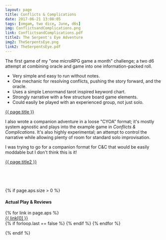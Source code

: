 ```yaml
---
layout: page
title: Conflicts & Complications
date: 2017-06-21 13:08:05
tags: [omgam, two dice, June, d6s]
img: ConflictsandComplications.png
link: ConflictsandComplications.pdf
title2: The Serpent's Eye Adventure
img2: TheSerpentsEye.png
link2: TheSerpentsEye.pdf
---
```


The first game of my "one microRPG game a month" challenge; a two d6 attempt at combining oracle and game into one information-packed roll.

* Very simple and easy to run without notes.
* One mechanic for resolving conflicts, pushing the story forward, and the oracle.
* Uses a simple Lenormand tarot inspired keyword chart.
* Strongly narrative with a few structure board game elements.
* Could easily be played with an experienced group, not just solo.

<div class="img_row">
	<a href="{{ site.baseurl }}/pdf/{{ page.link }}"><img class="col three" src="{{ site.baseurl }}/img/{{ page.img}}" alt="" title="{{ page.title }}"/></a>
</div>
<div class="col three caption">
	<a href="{{ site.baseurl }}/pdf/{{ page.link }}">{{ page.title }}</a>
</div>

I also wrote a companion adventure in a loose "CYOA" format; it's mostly system agnostic and plays into the example game in *Conflicts & Complications*. It's also highly experimental; an attempt to control the narrative while allowing plenty of room for standard solo improvisation.

I was trying to go for a companion format for C&C that would be easily moddable but I don't think this is it!

<div class="img_row">
	<a href="{{ site.baseurl }}/pdf/{{ page.link2 }}"><img class="col three" src="{{ site.baseurl }}/img/{{ page.img2}}" alt="" title="{{ page.title2 }}"/></a>
</div>
<div class="col three caption">
	<a href="{{ site.baseurl }}/pdf/{{ page.link2 }}">{{ page.title2 }}</a>
</div>

<div style='margin-bottom: 2cm'>
</div>

{% if page.aps.size > 0 %}

<h4>Actual Play & Reviews</h4>

<p></p>

<div>
	<ul style='padding-left: 0px; display: inline; list-style-type: none;'>
		{% for link in page.aps %}
			<li><a href="{{ link[1] }}">{{ link[0] }}</a></li>
			{% if forloop.last == false %}
	  	<i class="fa fa-ellipsis-v" aria-hidden="true"></i>
			{% endif %}
		{% endfor %}
	</ul>
</div>

{% endif %}

